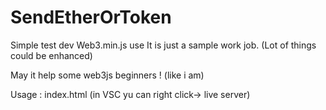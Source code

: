 # SendEtherOrToken
Simple test dev Web3.min.js use 
It is just a sample work job.
(Lot of things could be enhanced)

May it help some web3js beginners !
(like i am)

Usage :
index.html (in VSC yu can right click-> live server)
